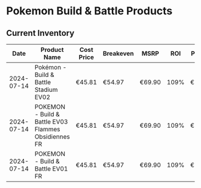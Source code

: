 # Pokemon Build & Battle Products

## Current Inventory

| Date | Product Name | Cost Price | Breakeven | MSRP | ROI | Profit | Sale Price |
|------|--------------|------------|-----------|------|-----|---------|------------|
| 2024-07-14 | Pokémon - Build & Battle Stadium EV02 | €45.81 | €54.97 | €69.90 | 109% | €4.18 | €59.99 |
| 2024-07-14 | POKEMON - Build & Battle EV03 Flammes Obsidiennes FR | €45.81 | €54.97 | €69.90 | 109% | €4.18 | €59.99 |
| 2024-07-14 | POKEMON - Build & Battle EV01 FR | €45.81 | €54.97 | €69.90 | 109% | €4.18 | €59.99 | 